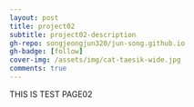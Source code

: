 ```yaml
---
layout: post
title: project02
subtitle: project02-description
gh-repo: songjeongjun320/jun-song.github.io
gh-badge: [follow]
cover-img: /assets/img/cat-taesik-wide.jpg
comments: true
---
```


THIS IS TEST PAGE02
